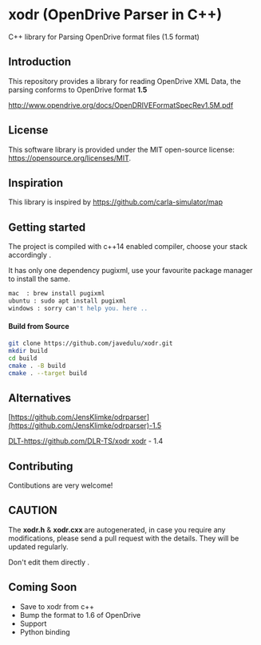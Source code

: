 
# xodr (OpenDrive Parser in C++)
C++ library for Parsing OpenDrive format files (1.5 format)

## Introduction <a name="introduction"></a>

This repository provides a library for reading OpenDrive XML Data, the parsing conforms to OpenDrive format <b>1.5</b>

http://www.opendrive.org/docs/OpenDRIVEFormatSpecRev1.5M.pdf

## License <a name="license"></a>

This software library is provided under the MIT open-source license: https://opensource.org/licenses/MIT.

## Inspiration <a name="inspiration"></a>

This library is inspired by https://github.com/carla-simulator/map

## Getting started <a name="started"></a>
The project is compiled with c++14 enabled compiler, choose your stack accordingly .

It has only one dependency pugixml, use your favourite package manager to install the same.
```bash
mac  : brew install pugixml
ubuntu : sudo apt install pugixml
windows : sorry can't help you. here ..
```
#### Build from Source <a name="build"></a>

```bash
git clone https://github.com/javedulu/xodr.git
mkdir build
cd build
cmake . -B build
cmake . --target build
```

## Alternatives <a name="alternatives"></a>
[https://github.com/JensKlimke/odrparser](https://github.com/JensKlimke/odrparser)-1.5 

[DLT-https://github.com/DLR-TS/xodr xodr](https://github.com/DLR-TS/xodr) - 1.4

## Contributing <a name="contributing"></a>
Contibutions are very welcome!

## CAUTION <a name="caution"></a>

The <b>xodr.h</b> & <b> xodr.cxx </b> are autogenerated, in case you require any modifications, please send a pull request with the details. They will be updated regularly.

Don't edit them directly .

## Coming Soon <a name="future"></a>
 - Save to xodr from c++   
 - Bump the format to 1.6 of OpenDrive   
 - Support
 - Python binding
